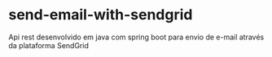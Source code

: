 # send-email-with-sendgrid
Api rest desenvolvido em java com spring boot para envio de e-mail através da plataforma SendGrid
